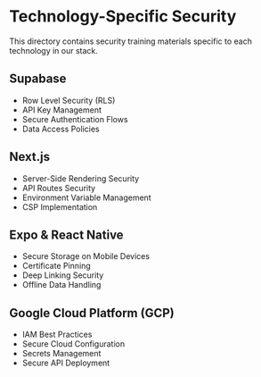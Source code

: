 # Technology-Specific Security

This directory contains security training materials specific to each technology in our stack.

## Supabase

- Row Level Security (RLS)
- API Key Management
- Secure Authentication Flows
- Data Access Policies

## Next.js

- Server-Side Rendering Security
- API Routes Security
- Environment Variable Management
- CSP Implementation

## Expo & React Native

- Secure Storage on Mobile Devices
- Certificate Pinning
- Deep Linking Security
- Offline Data Handling

## Google Cloud Platform (GCP)

- IAM Best Practices
- Secure Cloud Configuration
- Secrets Management
- Secure API Deployment